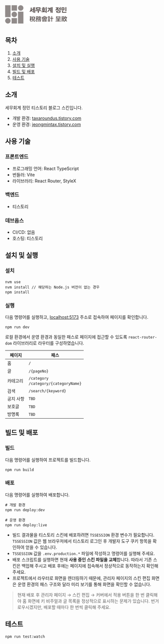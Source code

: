 <h1>
  <img src="public/logo.svg" alt="로고" height="60" />
</h1>

## 목차

1. [소개](#소개)
2. [사용 기술](#사용-기술)
3. [설치 및 실행](#설치-및-실행)
4. [빌드 및 배포](#빌드-및-배포)
5. [테스트](#테스트)

## 소개

세무회계 정민 티스토리 블로그 스킨입니다.

- 개발 환경: [taxaroundus.tistory.com](https://taxaroundus.tistory.com)
- 운영 환경: [jeongmintax.tistory.com](https://jeongmintax.tistory.com)

## 사용 기술

### 프론트엔드

- 프로그래밍 언어: React TypeScript
- 번들러: Vite
- 라이브러리: React Router, StyleX

### 백엔드

- 티스토리

### 데브옵스

- CI/CD: 없음
- 호스팅: 티스토리

## 설치 및 실행

### 설치

```shell
nvm use
nvm install // 해당하는 Node.js 버전이 없는 경우
npm install
```

### 실행

다음 명령어를 실행하고, [localhost:5173](http://localhost:5173) 주소로 접속하여 페이지를 확인합니다.

```shell
npm run dev
```

로컬 환경에서 운영 환경과 동일한 패스로 페이지에 접근할 수 있도록 `react-router-dom` 라이브러리로 라우터를 구성하였습니다.

| 페이지    | 패스                                        |
| --------- | ------------------------------------------- |
| 홈        | `/`                                         |
| 글        | `/{pageNo}`                                 |
| 카테고리  | `/category`<br />`/category/{categoryName}` |
| 검색      | `/search/{keyword}`                         |
| 공지 사항 | `TBD`                                       |
| 보호글    | `TBD`                                       |
| 방명록    | `TBD`                                       |

## 빌드 및 배포

### 빌드

다음 명령어를 실행하여 프로젝트를 빌드합니다.

```shell
npm run build
```

### 배포

다음 명령어를 실행하여 배포합니다.

```shell
# 개발 환경
npm run deploy:dev

# 운영 환경
npm run deploy:live
```

- 빌드 결과물을 티스토리 스킨에 배포하려면 `TSSESSION` 환경 변수가 필요합니다. `TSSESSION` 값은 웹 브라우저에서 티스토리 로그인 후 개발자 도구 쿠키 항목을 확인하여 얻을 수 있습니다.
- `TSSESSION` 값을 `.env.production.*` 파일에 작성하고 명령어를 실행해 주세요.
- 배포 스크립트를 실행하면 현재 **사용 중인 스킨 파일을 교체**합니다. 따라서 기존 스킨은 백업해 주시고 배포 후에는 페이지에 접속해서 정상적으로 동작하는지 확인해 주세요.
- 프로젝트에서 라우터로 화면을 렌더링하기 때문에, 관리자 페이지의 스킨 편집 화면은 운영 환경의 패스 구조와 달라 미리 보기를 통해 화면을 확인할 수 없습니다.

> 현재 배포 후 관리자 페이지 → 스킨 편집 → 커버에서 적용 버튼을 한 번 클릭해야 홈 화면에 키 비주얼과 글 목록을 정상적으로 표시하는 문제가 있습니다. 번거로우시겠지만, 배포할 때마다 한 번씩 클릭해 주세요.

## 테스트

```shell
npm run test:watch
```
